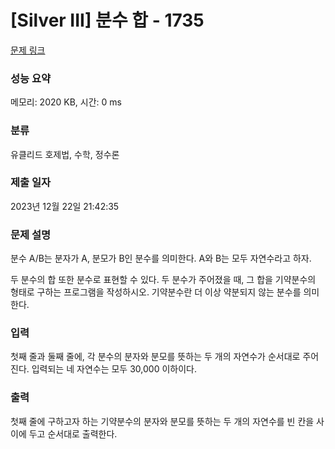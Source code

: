 # [Silver III] 분수 합 - 1735 

[문제 링크](https://www.acmicpc.net/problem/1735) 

### 성능 요약

메모리: 2020 KB, 시간: 0 ms

### 분류

유클리드 호제법, 수학, 정수론

### 제출 일자

2023년 12월 22일 21:42:35

### 문제 설명

<p>분수 A/B는 분자가 A, 분모가 B인 분수를 의미한다. A와 B는 모두 자연수라고 하자.</p>
<p>두 분수의 합 또한 분수로 표현할 수 있다. 두 분수가 주어졌을 때, 그 합을 기약분수의 형태로 구하는 프로그램을 작성하시오. 기약분수란 더 이상 약분되지 않는 분수를 의미한다.</p>

### 입력 

 <p>첫째 줄과 둘째 줄에, 각 분수의 분자와 분모를 뜻하는 두 개의 자연수가 순서대로 주어진다. 입력되는 네 자연수는 모두 30,000 이하이다.</p>

### 출력 

 <p>첫째 줄에 구하고자 하는 기약분수의 분자와 분모를 뜻하는 두 개의 자연수를 빈 칸을 사이에 두고 순서대로 출력한다.</p>

